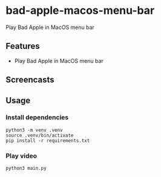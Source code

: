 # bad-apple-macos-menu-bar
Play Bad Apple in MacOS menu bar

## Features
- Play Bad Apple in MacOS menu bar

## Screencasts


## Usage
### Install dependencies
```
python3 -m venv .venv
source .venv/bin/activate
pip install -r requirements.txt
```

### Play video
```
python3 main.py
```
